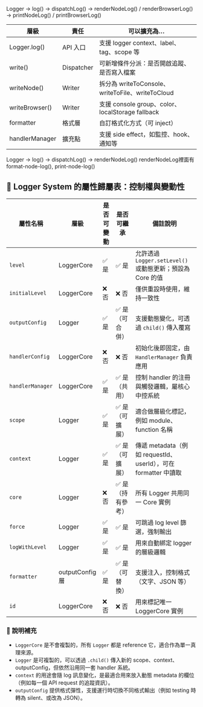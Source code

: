 Logger -> log() -> dispatchLog() -> renderNodeLog() / renderBrowserLog() -> printNodeLog() / printBrowserLog()

| 層級           | 責任       | 可以擴充為…                                      |
| -------------- | ---------- | ------------------------------------------------ |
| Logger.log()   | API 入口   | 支援 logger context、label、tag、scope 等        |
| write()        | Dispatcher | 可新增條件分派：是否開啟追蹤、是否寫入檔案       |
| writeNode()    | Writer     | 拆分為 writeToConsole、writeToFile、writeToCloud |
| writeBrowser() | Writer     | 支援 console group、color、localStorage fallback |
| formatter      | 格式層     | 自訂格式化方式（可 inject）                      |
| handlerManager | 擴充點     | 支援 side effect，如監控、hook、通知等           |

Logger -> log() -> dispatchLog() -> renderNodeLog()
renderNodeLog裡面有 format-node-log(), print-node-log()

## 🧭 Logger System 的屬性歸屬表：控制權與變動性

| 屬性名稱         | 層級            | 是否可變動 | 是否可繼承        | 備註說明                                                       |
| ---------------- | --------------- | ---------- | ----------------- | -------------------------------------------------------------- |
| `level`          | LoggerCore      | ✅ 是      | ✅ 是             | 允許透過 `Logger.setLevel()` 或動態更新；預設為 Core 的值      |
| `initialLevel`   | LoggerCore      | ❌ 否      | ❌ 否             | 僅供重設時使用，維持一致性                                     |
| `outputConfig`   | Logger          | ✅ 是      | ✅ 是（可合併）   | 支援動態變化，可透過 `child()` 傳入覆寫                        |
| `handlerConfig`  | LoggerCore      | ❌ 否      | ❌ 否             | 初始化後即固定，由 `HandlerManager` 負責應用                   |
| `handlerManager` | LoggerCore      | ✅ 是      | ✅ 是（共用）     | 控制 handler 的注冊與觸發邏輯，屬核心中控系統                  |
| `scope`          | Logger          | ✅ 是      | ✅ 是（可擴展）   | 適合做層級化標記，例如 module、function 名稱                   |
| `context`        | Logger          | ✅ 是      | ✅ 是（可擴展）   | 傳遞 metadata（例如 requestId、userId），可在 formatter 中讀取 |
| `core`           | Logger          | ❌ 否      | ✅ 是（持有參考） | 所有 Logger 共用同一 Core 實例                                 |
| `force`          | Logger          | ✅ 是      | ✅ 是             | 可跳過 log level 篩選，強制輸出                                |
| `logWithLevel`   | Logger          | ✅ 是      | ✅ 是             | 用來自動綁定 logger 的層級邏輯                                 |
| `formatter`      | outputConfig 層 | ✅ 是      | ✅ 是（可替換）   | 支援注入，控制格式（文字、JSON 等）                            |
| `id`             | LoggerCore      | ❌ 否      | ❌ 否             | 用來標記唯一 LoggerCore 實例                                   |

### 🔎 說明補充

- `LoggerCore` 是不會複製的，所有 `Logger` 都是 reference 它，適合作為單一真理來源。
- `Logger` 是可複製的，可以透過 `.child()` 傳入新的 scope、context、outputConfig，但依然沿用同一套 handler 系統。
- `context` 的用途會隨 log 訊息變化，是最適合用來放入動態 metadata 的欄位（例如每一個 API request 的追蹤資訊）。
- `outputConfig` 提供格式彈性，支援運行時切換不同格式輸出（例如 testing 時轉為 silent、或改為 JSON）。
